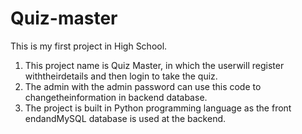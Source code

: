 # Quiz-master
This is my first project in High School.
1. This project name is Quiz Master, in which the userwill register withtheirdetails and then login to take the quiz. 
2. The admin with the admin password can use this code to changetheinformation in backend database. 
3. The project is built in Python programming language as the front endandMySQL database is used at the backend.
